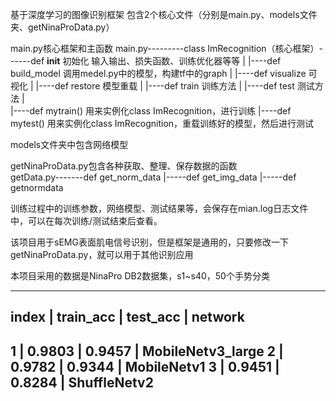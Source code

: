 
基于深度学习的图像识别框架
包含2个核心文件（分别是main.py、models文件夹、getNinaProData.py）

main.py核心框架和主函数
main.py---------class ImRecognition（核心框架）------def __init__     初始化 输入输出、损失函数、训练优化器等等
           |                                    |----def build_model  调用medel.py中的模型，构建tf中的graph
           |                                    |----def visualize    可视化
           |                                    |----def restore      模型重载
           |                                    |----def train        训练方法
           |                                    |----def test         测试方法
           |                        
           |----def mytrain() 用来实例化class ImRecognition，进行训练
           |----def mytest()  用来实例化class ImRecognition，重载训练好的模型，然后进行测试

models文件夹中包含网络模型           
      
getNinaProData.py包含各种获取、整理、保存数据的函数         
getData.py-------def get_norm_data
           |-----def get_img_data 
           |-----def getnormdata    
           
训练过程中的训练参数，网络模型、测试结果等，会保存在mian.log日志文件中，可以在每次训练/测试结束后查看。

该项目用于sEMG表面肌电信号识别，但是框架是通用的，只要修改一下getNinaProData.py，就可以用于其他识别应用

本项目采用的数据是NinaPro DB2数据集，s1~s40，50个手势分类

--------------------------------------------------------
 index  |  train_acc  |  test_acc  |  network
--------------------------------------------------------
 1      |  0.9803     |  0.9457    |  MobileNetv3_large 
 2      |  0.9782     |  0.9344    |  MobileNetv1
 3      |  0.9451     |  0.8284    |  ShuffleNetv2              
--------------------------------------------------------
   
